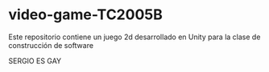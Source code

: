 # video-game-TC2005B
Este repositorio contiene un juego 2d desarrollado en Unity para la clase de construcción de software

  SERGIO ES GAY
